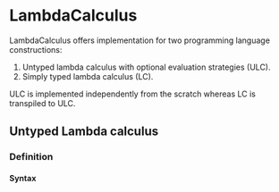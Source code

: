 # LambdaCalculus

LambdaCalculus offers implementation for two programming language constructions: 
  1. Untyped lambda calculus with optional evaluation strategies (ULC).
  2. Simply typed lambda calculus (LC). 

ULC is implemented independently from the scratch whereas LC is transpiled to ULC.   

## Untyped Lambda calculus

### Definition
#### Syntax
